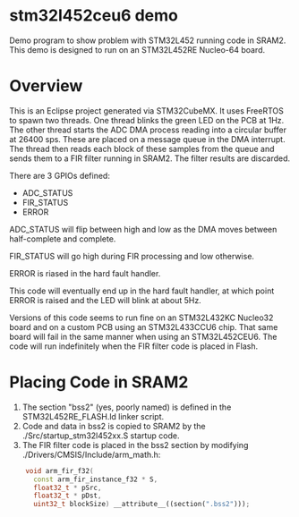 stm32l452ceu6 demo
====

Demo program to show problem with STM32L452 running code in SRAM2. This
demo is designed to run on an STM32L452RE Nucleo-64 board.

Overview
====

This is an Eclipse project generated via STM32CubeMX.  It uses FreeRTOS to 
spawn two threads.  One thread blinks the green LED on the PCB at 1Hz.  The
other thread starts the ADC DMA process reading into a circular buffer at
26400 sps.  These are placed on a message queue in the DMA interrupt.  The
thread then reads each block of these samples from the queue and sends them
to a FIR filter running in SRAM2.  The filter results are discarded.

There are 3 GPIOs defined:

 * ADC_STATUS
 * FIR_STATUS
 * ERROR
 
ADC_STATUS will flip between high and low as the DMA moves between
half-complete and complete.

FIR_STATUS will go high during FIR processing and low otherwise.

ERROR is riased in the hard fault handler.

This code will eventually end up in the hard fault handler, at which point
ERROR is raised and the LED will blink at about 5Hz.

Versions of this code seems to run fine on an STM32L432KC Nucleo32 board and
on a custom PCB using an STM32L433CCU6 chip.  That same board will fail in
the same manner when using an STM32L452CEU6.  The code will run indefinitely
when the FIR filter code is placed in Flash.

Placing Code in SRAM2
====

1. The section "bss2" (yes, poorly named) is defined in the
STM32L452RE_FLASH.ld linker script.
2. Code and data in bss2 is copied to SRAM2 by the
./Src/startup_stm32l452xx.S startup code.
3. The FIR filter code is placed in the bss2 section by modifying
./Drivers/CMSIS/Include/arm_math.h:

```c++
    void arm_fir_f32(
      const arm_fir_instance_f32 * S,
      float32_t * pSrc,
      float32_t * pDst,
      uint32_t blockSize) __attribute__((section(".bss2")));
```

